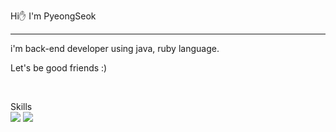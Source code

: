 Hi✋ I'm PyeongSeok 
- - -
i'm back-end developer using java, ruby language. <p>
Let's be good friends :) 

<br> 
<p align="left">
  Skills   <br>
  <img src="https://img.shields.io/badge/Java-007396?style=flat&logo=OpenJDK&logoColor=white"/>
  <img src="https://img.shields.io/badge/Ruby-CC342D?logo=Ruby"/>
</p>


